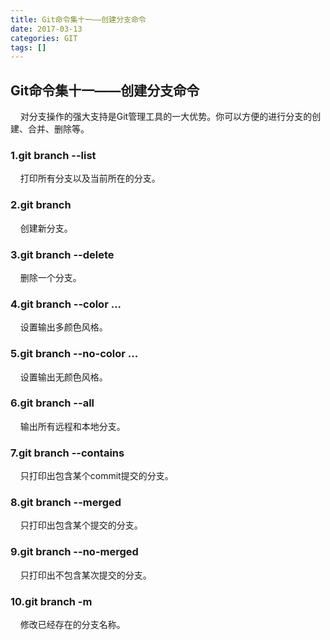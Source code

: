 ```yaml
---
title: Git命令集十一——创建分支命令
date: 2017-03-13
categories: GIT
tags: []
---
```

## Git命令集十一——创建分支命令

    对分支操作的强大支持是Git管理工具的一大优势。你可以方便的进行分支的创建、合并、删除等。

### 1.git branch --list

    打印所有分支以及当前所在的分支。

### 2.git branch <name>

    创建新分支。

### 3.git branch --delete <name>

    删除一个分支。

### 4.git branch --color ...

    设置输出多颜色风格。

### 5.git branch --no-color ...

    设置输出无颜色风格。

### 6.git branch --all

    输出所有远程和本地分支。

### 7.git branch --contains<commit>

    只打印出包含某个commit提交的分支。

### 8.git branch --merged<commit>

    只打印出包含某个提交的分支。

### 9.git branch --no-merged<commit>

    只打印出不包含某次提交的分支。

### 10.git branch -m <old> <new>

    修改已经存在的分支名称。

